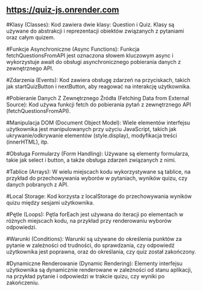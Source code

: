 ## https://quiz-js.onrender.com

#Klasy (Classes):
Kod zawiera dwie klasy: Question i Quiz. Klasy są używane do abstrakcji i reprezentacji obiektów związanych z pytaniami oraz całym quizem.

#Funkcje Asynchroniczne (Async Functions):
Funkcja fetchQuestionsFromAPI jest oznaczona słowem kluczowym async i wykorzystuje await do obsługi asynchronicznego pobierania danych z zewnętrznego API.

#Zdarzenia (Events):
Kod zawiera obsługę zdarzeń na przyciskach, takich jak startQuizButton i nextButton, aby reagować na interakcję użytkownika.

#Pobieranie Danych Z Zewnętrznego Źródła (Fetching Data from External Source):
Kod używa funkcji fetch do pobierania pytań z zewnętrznego API (fetchQuestionsFromAPI).

#Manipulacja DOM (Document Object Model):
Wiele elementów interfejsu użytkownika jest manipulowanych przy użyciu JavaScript, takich jak ukrywanie/odkrywanie elementów (style.display), modyfikacja treści (innerHTML), itp.

#Obsługa Formularzy (Form Handling):
Używane są elementy formularza, takie jak select i button, a także obsługa zdarzeń związanych z nimi.

#Tablice (Arrays):
W wielu miejscach kodu wykorzystywane są tablice, na przykład do przechowywania wyborów w pytaniach, wyników quizu, czy danych pobranych z API.

#Local Storage:
Kod korzysta z localStorage do przechowywania wyników quizu między sesjami użytkownika.

#Pętle (Loops):
Pętla forEach jest używana do iteracji po elementach w różnych miejscach kodu, na przykład przy renderowaniu wyborów odpowiedzi.

#Warunki (Conditions):
Warunki są używane do określenia punktów za pytanie w zależności od trudności, do sprawdzania, czy odpowiedź użytkownika jest poprawna, oraz do określania, czy quiz został zakończony.

#Dynamiczne Renderowanie (Dynamic Rendering):
Elementy interfejsu użytkownika są dynamicznie renderowane w zależności od stanu aplikacji, na przykład pytanie i odpowiedzi w trakcie quizu, czy wyniki po zakończeniu.
